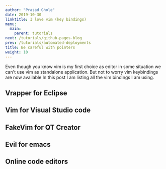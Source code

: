 ```yaml
---
author: "Prasad Ghole"
date: 2019-10-30
linktitle: I love vim (key bindings)
menu:
  main:
    parent: tutorials
next: /tutorials/github-pages-blog
prev: /tutorials/automated-deployments
title: Be careful with pointers
weight: 10
---
```


Even though you know vim is my first choice as editor in some situation we can't use vim as standalone application. But not to worry vim keybindings are now available In this post I am listing all the
vim bindings I am using.

## Vrapper for Eclipse

## Vim for Visual Studio code

## FakeVim for QT Creator
## Evil for emacs
## Online code editors


